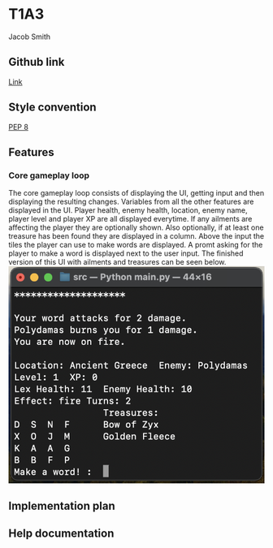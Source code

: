 # T1A3

Jacob Smith

## Github link

[Link](https://github.com/intameli/T1A3)

## Style convention

[PEP 8](https://peps.python.org/pep-0008/)

## Features

### Core gameplay loop

The core gameplay loop consists of displaying the UI, getting input and then displaying the resulting changes. Variables from all the other features are displayed in the UI. Player health, enemy health, location, enemy name, player level and player XP are all displayed everytime. If any ailments are affecting the player they are optionally shown. Also optionally, if at least one treasure has been found they are displayed in a column. Above the input the tiles the player can use to make words are displayed. A promt asking for the player to make a word is displayed next to the user input. The finished version of this UI with ailments and treasures can be seen below.
![UI](docs/UI.png)

## Implementation plan

## Help documentation
